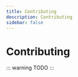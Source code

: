 ```yaml
---
title: Contributing
description: Contributing
sidebar: false
---
```


# Contributing

::: warning
TODO
:::
